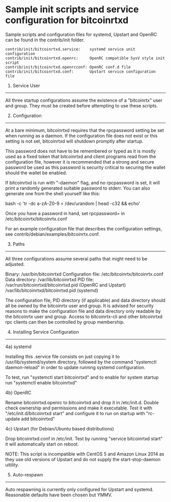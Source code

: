 Sample init scripts and service configuration for bitcoinrtxd
==========================================================

Sample scripts and configuration files for systemd, Upstart and OpenRC
can be found in the contrib/init folder.

    contrib/init/bitcoinrtxd.service:    systemd service unit configuration
    contrib/init/bitcoinrtxd.openrc:     OpenRC compatible SysV style init script
    contrib/init/bitcoinrtxd.openrcconf: OpenRC conf.d file
    contrib/init/bitcoinrtxd.conf:       Upstart service configuration file

1. Service User
---------------------------------

All three startup configurations assume the existence of a "bitcoinrtx" user
and group.  They must be created before attempting to use these scripts.

2. Configuration
---------------------------------

At a bare minimum, bitcoinrtxd requires that the rpcpassword setting be set
when running as a daemon.  If the configuration file does not exist or this
setting is not set, bitcoinrtxd will shutdown promptly after startup.

This password does not have to be remembered or typed as it is mostly used
as a fixed token that bitcoinrtxd and client programs read from the configuration
file, however it is recommended that a strong and secure password be used
as this password is security critical to securing the wallet should the
wallet be enabled.

If bitcoinrtxd is run with "-daemon" flag, and no rpcpassword is set, it will
print a randomly generated suitable password to stderr.  You can also
generate one from the shell yourself like this:

bash -c 'tr -dc a-zA-Z0-9 < /dev/urandom | head -c32 && echo'

Once you have a password in hand, set rpcpassword= in /etc/bitcoinrtx/bitcoinrtx.conf

For an example configuration file that describes the configuration settings, 
see contrib/debian/examples/bitcoinrtx.conf.

3. Paths
---------------------------------

All three configurations assume several paths that might need to be adjusted.

Binary:              /usr/bin/bitcoinrtxd
Configuration file:  /etc/bitcoinrtx/bitcoinrtx.conf
Data directory:      /var/lib/bitcoinrtxd
PID file:            /var/run/bitcoinrtxd/bitcoinrtxd.pid (OpenRC and Upstart)
                     /var/lib/bitcoinrtxd/bitcoinrtxd.pid (systemd)

The configuration file, PID directory (if applicable) and data directory
should all be owned by the bitcoinrtx user and group.  It is advised for security
reasons to make the configuration file and data directory only readable by the
bitcoinrtx user and group.  Access to bitcoinrtx-cli and other bitcoinrtxd rpc clients
can then be controlled by group membership.

4. Installing Service Configuration
-----------------------------------

4a) systemd

Installing this .service file consists on just copying it to
/usr/lib/systemd/system directory, followed by the command
"systemctl daemon-reload" in order to update running systemd configuration.

To test, run "systemctl start bitcoinrtxd" and to enable for system startup run
"systemctl enable bitcoinrtxd"

4b) OpenRC

Rename bitcoinrtxd.openrc to bitcoinrtxd and drop it in /etc/init.d.  Double
check ownership and permissions and make it executable.  Test it with
"/etc/init.d/bitcoinrtxd start" and configure it to run on startup with
"rc-update add bitcoinrtxd"

4c) Upstart (for Debian/Ubuntu based distributions)

Drop bitcoinrtxd.conf in /etc/init.  Test by running "service bitcoinrtxd start"
it will automatically start on reboot.

NOTE: This script is incompatible with CentOS 5 and Amazon Linux 2014 as they
use old versions of Upstart and do not supply the start-stop-daemon uitility.

5. Auto-respawn
-----------------------------------

Auto respawning is currently only configured for Upstart and systemd.
Reasonable defaults have been chosen but YMMV.


